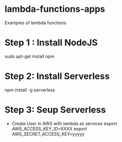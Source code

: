 # lambda-functions-apps
Examples of lambda functions

# Step 1 : Install NodeJS 

sudo apt-get install npm

# Step 2: Install Serverless 

 npm install  -g serverless

 # Step 3: Seup Serverless
  - Create User in AWS with lambda as services 
export AWS_ACCESS_KEY_ID=XXXX
export AWS_SECRET_ACCESS_KEY=yyyyy

